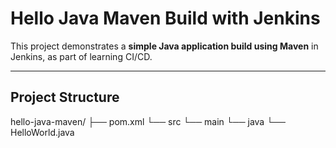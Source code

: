 # Hello Java Maven Build with Jenkins

This project demonstrates a **simple Java application build using Maven** in Jenkins, as part of learning CI/CD.

---

## **Project Structure**

hello-java-maven/
├── pom.xml
└── src
└── main
└── java
└── HelloWorld.java

